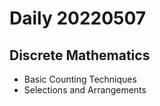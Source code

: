 Daily 20220507
===

## Discrete Mathematics
- Basic Counting Techniques
- Selections and Arrangements